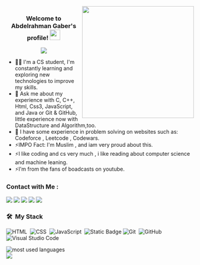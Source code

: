 
<img width="300" align="right" src="https://i.giphy.com/media/v1.Y2lkPTc5MGI3NjExOW50dW9mOWJoNHFlYmYzbzN0bm9kMjliMjBmenl0YXA1NWFmYmt3YyZlcD12MV9pbnRlcm5hbF9naWZfYnlfaWQmY3Q9Zw/LaVp0AyqR5bGsC5Cbm/giphy.gif">

<h3  align="center">
                     Welcome to Abdelrahman Gaber's profile!
  <img src="https://media.giphy.com/media/hvRJCLFzcasrR4ia7z/giphy.gif" width="28">
</h3>

<!-- Typing SVG by DenverCoder1 - https://github.com/DenverCoder1/readme-typing-svg -->
<p align="center">
  <a href="https://github.com/DenverCoder1/readme-typing-svg"><img src="https://readme-typing-svg.herokuapp.com/?lines=Java%20Developer;Always%20Learning%20Every%20Day&font=Fira%20Code&center=true&width=440&height=45&color=f75c7e&vCenter=true&size=22"></a>
</p> 


- 👨‍💻 I'm a CS student, I'm constantly learning and exploring new technologies to improve my skills.
- 💬 Ask me about my experience with C, C++, Html, Css3, JavaScript, and Java or Git & GitHub, little experience now with DataStructure and Algorithm,too.
- 💬 I have some experience in problem solving on websites such as: Codeforce , Leetcode , Codewars.
- ⚡IMPO Fact: I'm Muslim , and iam very proud about this.
- ⚡I like coding and cs very much , i like reading about computer science and machine leaning.
- ⚡I'm from the fans of boadcasts on youtube.
  





### Contact with Me :

<a href="https://linkedin.com/in/abdelrahman-gaber-937b6028b" target="_blank"><img src="https://img.shields.io/badge/-Abdelrahman%20Gaber-0077B5?style=for-the-badge&logo=Linkedin&logoColor=white"/></a>
<a href="https://t.me/AbdelrahmanGaber528" target="_blank"><img src="https://img.shields.io/badge/-Abdelrahman%20Gaber-0077B5?style=for-the-badge&logo=Telegram&logoColor=white"/></a>
<a href="https://x.com/Abdelrahman528" target="_blank"><img src="https://img.shields.io/badge/-Abdelrahman%20Gaber-0077B5?style=for-the-badge&logo=X&logoColor=white"/></a>
<a href="https://abdelrahmangaber002@gmail.com" target="_blank"><img src="https://img.shields.io/badge/-Abdelrahman%20Gaber-0077B5?style=for-the-badge&logo=Gmail&logoColor=white"/></a>
<a href="https://github.com/AbdelrahmanGaber528" target="_blank"><img src="https://img.shields.io/badge/-Abdelrahman%20Gaber-0077B5?style=for-the-badge&logo=Github&logoColor=white"/></a>



### 🛠 &nbsp;My Stack

![HTML](https://img.shields.io/badge/-HTML-05122A?style=flat&logo=HTML5)&nbsp;
![CSS](https://img.shields.io/badge/-CSS-05122A?style=flat&logo=CSS3&logoColor=1572B6)&nbsp;
![JavaScript](https://img.shields.io/badge/-JavaScript-05122A?style=flat&logo=javascript)&nbsp;
![Static Badge](https://img.shields.io/badge/java-05122A?style=flat&logo=jsr&logoColor=white)
![Git](https://img.shields.io/badge/-Git-05122A?style=flat&logo=git)&nbsp;
![GitHub](https://img.shields.io/badge/-GitHub-05122A?style=flat&logo=github)&nbsp;
![Visual Studio Code](https://img.shields.io/badge/-Visual%20Studio%20Code-05122A?style=flat&logo=visual-studio-code&logoColor=007ACC)&nbsp;





<!--![MongoDB](https://img.shields.io/badge/-MongoDB-05122A?style=flat&logo=MongoDB)&nbsp;
![GraphQL](https://img.shields.io/badge/-GraphQL-05122A?style=flat&logo=GraphQL)&nbsp;
![Sass](https://img.shields.io/badge/-Sass-05122A?style=flat&logo=sass)&nbsp;
![React.js](https://img.shields.io/badge/-React-05122A?style=flat&logo=react)
![Node.js](https://img.shields.io/badge/-Node.js-05122A?style=flat&logo=node.js&logoColor=339933)&nbsp;
![Python](https://img.shields.io/badge/-Python%20-05122A?style=flat&logo=python)&nbsp;
-->



<img align="left"  src="https://github-readme-stats.vercel.app/api/top-langs?username=abdelrahmangaber528&show_icons=true&locale=en&layout=compact&theme=radical" alt="most used languages" />
<br>
<a href="https://komarev.com/ghpvc/?username=abdelrahmangaber528&style=for-the-badge">
    <img src="https://komarev.com/ghpvc/?username=abdelrahmangaber528&style=for-the-badge">
</a>
